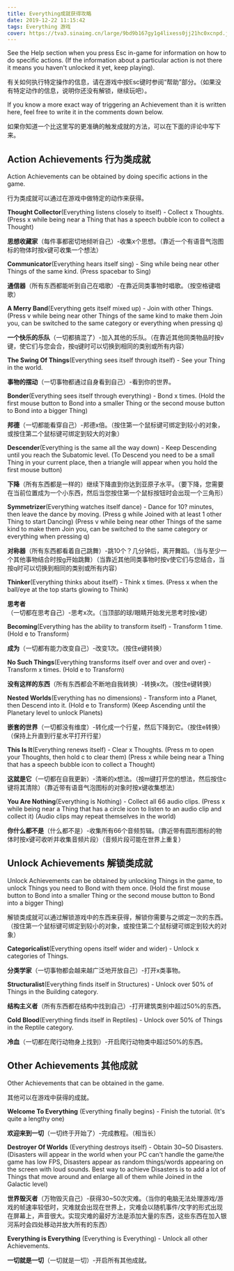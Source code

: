 ```yaml
---
title: Everything成就获得攻略
date: 2019-12-22 11:15:42
tags: Everything 游戏
cover: https://tva3.sinaimg.cn/large/9bd9b167gy1g4lixess0jj21hc0xcnpd.jpg
---
```


See the Help section when you press Esc in-game for information on how to do specific actions. (If the information about a particular action is not there it means you haven't unlocked it yet, keep playing).

有关如何执行特定操作的信息，请在游戏中按Esc键时参阅“帮助”部分。（如果没有特定动作的信息，说明你还没有解锁，继续玩吧）。

If you know a more exact way of triggering an Achievement than it is written here, feel free to write it in the comments down below.

如果你知道一个比这里写的更准确的触发成就的方法，可以在下面的评论中写下来。

<!--more-->

## Action Achievements 行为类成就

Action Achievements can be obtained by doing specific actions in the game.

行为类成就可以通过在游戏中做特定的动作来获得。

**Thought Collector**(Everything listens closely to itself) - Collect x Thoughts. (Press x while being near a Thing that has a speech bubble icon to collect a Thought)

**思想收藏家**（每件事都密切地倾听自己）-收集x个思想。（靠近一个有语音气泡图标的物体时按x键可收集一个想法）

**Communicator**(Everything hears itself sing) - Sing while being near other Things of the same kind. (Press spacebar to Sing)

**通信器**（所有东西都能听到自己在唱歌）-在靠近同类事物时唱歌。（按空格键唱歌）

**A Merry Band**(Everything gets itself mixed up) - Join with other Things. (Press v while being near other Things of the same kind to make them Join you, can be switched to the same category or everything when pressing q)

**一个快乐的乐队**（一切都搞混了）-加入其他的乐队。（在靠近其他同类物品时按v键，使它们与您会合，按q键时可以切换到相同的类别或所有内容）

**The Swing Of Things**(Everything sees itself through itself) - See your Thing in the world.

**事物的摆动**（一切事物都通过自身看到自己）-看到你的世界。

**Bonder**(Everything sees itself through everything) - Bond x times. (Hold the first mouse button to Bond into a smaller Thing or the second mouse button to Bond into a bigger Thing)

**邦德**（一切都能看穿自己）-邦德x倍。（按住第一个鼠标键可绑定到较小的对象，或按住第二个鼠标键可绑定到较大的对象）

**Descender**(Everything is the same all the way down) - Keep Descending until you reach the Subatomic level. (To Descend you need to be a small Thing in your current place, then a triangle will appear when you hold the first mouse button)

**下降**（所有东西都是一样的）继续下降直到你达到亚原子水平。（要下降，您需要在当前位置成为一个小东西，然后当您按住第一个鼠标按钮时会出现一个三角形）

**Symmetrizer**(Everything watches itself dance) - Dance for 10? minutes, then leave the dance by moving. (Press g while Joined with at least 1 other Thing to start Dancing) (Press v while being near other Things of the same kind to make them Join you, can be switched to the same category or everything when pressing q)

**对称器**（所有东西都看着自己跳舞）-跳10个？几分钟后，离开舞蹈。（当与至少一个其他事物结合时按g开始跳舞）（当靠近其他同类事物时按v使它们与您结合，当按q时可以切换到相同的类别或所有内容）

**Thinker**(Everything thinks about itself) - Think x times. (Press x when the ball/eye at the top starts glowing to Think)

**思考者**（一切都在思考自己）-思考x次。（当顶部的球/眼睛开始发光思考时按x键）

**Becoming**(Everything has the ability to transform itself) - Transform 1 time. (Hold e to Transform)

**成为**（一切都有能力改变自己）-改变1次。（按住e键转换）

**No Such Things**(Everything transforms itself over and over and over) - Transform x times. (Hold e to Transform)

**没有这样的东西**（所有东西都会不断地自我转换）-转换x次。（按住e键转换）

**Nested Worlds**(Everything has no dimensions) - Transform into a Planet, then Descend into it. (Hold e to Transform) (Keep Ascending until the Planetary level to unlock Planets)

**嵌套的世界**（一切都没有维度）-转化成一个行星，然后下降到它。（按住e转换）（保持上升直到行星水平打开行星）

**This Is It**(Everything renews itself) - Clear x Thoughts. (Press m to open your Thoughts, then hold c to clear them) (Press x while being near a Thing that has a speech bubble icon to collect a Thought)

**这就是它**（一切都在自我更新）-清晰的x想法。（按m键打开您的想法，然后按住c键将其清除）（靠近带有语音气泡图标的对象时按x键收集想法）

**You Are Nothing**(Everything is Nothing) - Collect all 66 audio clips. (Press x while being near a Thing that has a circle icon to listen to an audio clip and collect it) (Audio clips may repeat themselves in the world)

**你什么都不是**（什么都不是）-收集所有66个音频剪辑。（靠近带有圆形图标的物体时按x键可收听并收集音频片段）（音频片段可能在世界上重复）

## Unlock Achievements 解锁类成就

Unlock Achievements can be obtained by unlocking Things in the game, to unlock Things you need to Bond with them once. (Hold the first mouse button to Bond into a smaller Thing or the second mouse button to Bond into a bigger Thing)

解锁类成就可以通过解锁游戏中的东西来获得，解锁你需要与之绑定一次的东西。（按住第一个鼠标键可绑定到较小的对象，或按住第二个鼠标键可绑定到较大的对象）

**Categoricalist**(Everything opens itself wider and wider) - Unlock x categories of Things.

**分类学家**（一切事物都会越来越广泛地开放自己）-打开x类事物。

**Structuralist**(Everything finds itself in Structures) - Unlock over 50% of Things in the Building category.

**结构主义者**（所有东西都在结构中找到自己）-打开建筑类别中超过50%的东西。

**Cold Blood**(Everything finds itself in Reptiles) - Unlock over 50% of Things in the Reptile category.

**冷血**（一切都在爬行动物身上找到）-开启爬行动物类中超过50%的东西。


## Other Achievements 其他成就

Other Achievements that can be obtained in the game.

其他可以在游戏中获得的成就。

**Welcome To Everything** (Everything finally begins) - Finish the tutorial. (It's quite a lengthy one)

**欢迎来到一切**（一切终于开始了）-完成教程。（相当长）

**Destroyer Of Worlds** (Everything destroys itself) - Obtain 30~50 Disasters. (Disasters will appear in the world when your PC can't handle the game/the game has low FPS, Disasters appear as random things/words appearing on the screen with loud sounds. Best way to achieve Disasters is to add a lot of Things that move around and enlarge all of them while Joined in the Galactic level)

**世界毁灭者**（万物毁灭自己）-获得30~50次灾难。（当你的电脑无法处理游戏/游戏的帧速率较低时，灾难就会出现在世界上，灾难会以随机事件/文字的形式出现在屏幕上，声音很大。实现灾难的最好方法是添加大量的东西，这些东西在加入银河系时会四处移动并放大所有的东西）

**Everything is Everything** (Everything is Everything) - Unlock all other Achievements.

**一切就是一切**（一切就是一切）-开启所有其他成就。